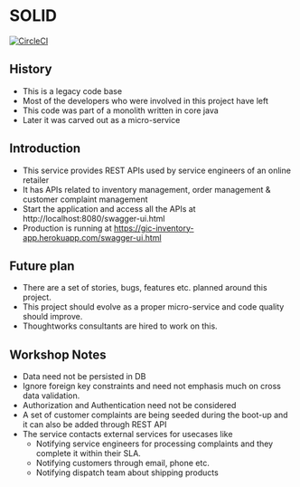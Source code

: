 # SOLID

[![CircleCI](https://circleci.com/gh/anilgkurian/solid/tree/main.svg?style=svg&circle-token=2daa7ac0efe3100a5a43494c1c55e6380a0b142d)](https://circleci.com/gh/anilgkurian/solid/tree/main)

## History

* This is a legacy code base
* Most of the developers who were involved in this project have left
* This code was part of a monolith written in core java
* Later it was carved out as a micro-service 

## Introduction
* This service provides REST APIs used by service engineers of an online retailer
* It has APIs related to inventory management, order management & customer complaint management
* Start the application and access all the APIs at http://localhost:8080/swagger-ui.html
* Production is running at https://gic-inventory-app.herokuapp.com/swagger-ui.html

## Future plan
* There are a set of stories, bugs, features etc. planned around this project.
* This project should evolve as a proper micro-service and code quality should improve.
* Thoughtworks consultants are hired to work on this.

## Workshop Notes
* Data need not be persisted in DB
* Ignore foreign key constraints and need not emphasis much on cross data validation.
* Authorization and Authentication need not be considered
* A set of customer complaints are being seeded during the boot-up and it can also be added through REST API
* The service contacts external services for usecases like
  * Notifying service engineers for processing complaints and they complete it within their SLA.
  * Notifying customers through email, phone etc.
  * Notifying dispatch team about shipping products
